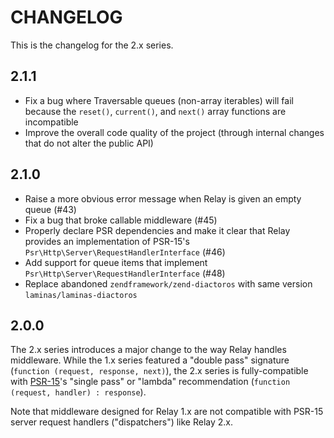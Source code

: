 # CHANGELOG

This is the changelog for the 2.x series.

## 2.1.1

- Fix a bug where Traversable queues (non-array iterables) will fail because the `reset()`, `current()`, and `next()` array functions are incompatible
- Improve the overall code quality of the project (through internal changes that do not alter the public API)

## 2.1.0

- Raise a more obvious error message when Relay is given an empty queue (#43)
- Fix a bug that broke callable middleware (#45)
- Properly declare PSR dependencies and make it clear that Relay provides an implementation of PSR-15's `Psr\Http\Server\RequestHandlerInterface` (#46)
- Add support for queue items that implement `Psr\Http\Server\RequestHandlerInterface` (#48)
- Replace abandoned `zendframework/zend-diactoros` with same version `laminas/laminas-diactoros`

## 2.0.0

The 2.x series introduces a major change to the way Relay handles middleware. While the 1.x series featured a "double
pass" signature (`function (request, response, next)`), the 2.x series is fully-compatible with
[PSR-15](https://www.php-fig.org/psr/psr-15/)'s "single pass" or "lambda" recommendation
(`function (request, handler) : response`).

Note that middleware designed for Relay 1.x are not compatible with PSR-15 server request handlers ("dispatchers")
like Relay 2.x.

